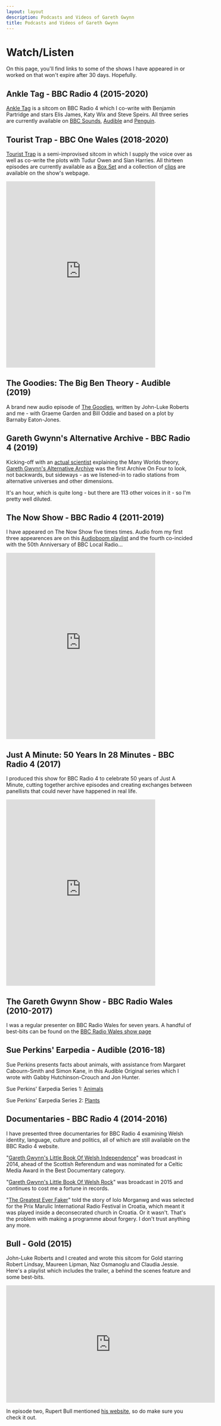 ```yaml
---
layout: layout
description: Podcasts and Videos of Gareth Gwynn
title: Podcasts and Videos of Gareth Gwynn
---
```


# Watch/Listen

On this page, you'll find links to some of the shows I have appeared in or worked on that won't expire after 30 days. Hopefully.

## Ankle Tag - BBC Radio 4 (2015-2020)

[Ankle Tag](https://www.bbc.co.uk/programmes/b092sfnk/episodes/guide) is a sitcom on BBC Radio 4 which I co-write with Benjamin Partridge and stars Elis James, Katy Wix and Steve Speirs. All three series are currently available on [BBC Sounds](https://www.bbc.co.uk/programmes/b092sfnk/episodes/guide), [Audible](https://www.audible.co.uk/pd/Ankle-Tag-Series-1-3-Audiobook/1787538923) and [Penguin](https://www.penguin.co.uk/books/1119136/ankle-tag--series-1-3/9781787538924.html).

## Tourist Trap - BBC One Wales (2018-2020)

[Tourist Trap](https://www.bbc.co.uk/iplayer/episodes/b0bmfpy5/tourist-trap) is a semi-improvised sitcom in which I supply the voice over as well as co-write the plots with Tudur Owen and Sian Harries. All thirteen episodes are currently available as a [Box Set](https://www.bbc.co.uk/iplayer/episodes/b0bmfpy5/tourist-trap) and a collection of [clips](https://www.bbc.co.uk/programmes/b0bmfpy5/clips) are available on the show's webpage.

<iframe width="400" height="500" frameborder="0" src="https://www.bbc.co.uk/programmes/p07rqrjx/player"></iframe>

## The Goodies: The Big Ben Theory - Audible (2019)

A brand new audio episode of [The Goodies](https://www.audible.co.uk/pd/The-Goodies-Audiobook/B07YN6FSV2), written by John-Luke Roberts and me - with Graeme Garden and Bill Oddie and based on a plot by Barnaby Eaton-Jones.

## Gareth Gwynn's Alternative Archive - BBC Radio 4 (2019)

Kicking-off with an [actual scientist](https://www.research.manchester.ac.uk/portal/darren.price.html) explaining the Many Worlds theory, [Gareth Gwynn's Alternative Archive](https://www.bbc.co.uk/programmes/m000240n) was the first Archive On Four to look, not backwards, but sideways - as we listened-in to radio stations from alternative universes and other dimensions.

It's an hour, which is quite long - but there are 113 other voices in it - so I'm pretty well diluted.

## The Now Show - BBC Radio 4 (2011-2019)

I have appeared on The Now Show five times times. Audio from my first three appearences are on this [Audioboom playlist](https://audioboom.com/playlists/1291123-gareth-gwynn-on-the-now-show) and the fourth co-incided with the 50th Anniversary of BBC Local Radio...

<iframe width="400" height="500" frameborder="0" src="https://www.bbc.co.uk/programmes/p05p3rmx/player"></iframe>

## Just A Minute: 50 Years In 28 Minutes - BBC Radio 4 (2017)

I produced this show for BBC Radio 4 to celebrate 50 years of Just A Minute, cutting together archive episodes and creating exchanges between panellists that could never have happened in real life.

<iframe width="400" height="500" frameborder="0" src="https://www.bbc.co.uk/programmes/p05rf7sv/player"></iframe>

## The Gareth Gwynn Show - BBC Radio Wales (2010-2017)

I was a regular presenter on BBC Radio Wales for seven years. A handful of best-bits can be found on the [BBC Radio Wales show page](https://www.bbc.co.uk/programmes/b00wt6xy/clips)

## Sue Perkins' Earpedia - Audible (2016-18)

Sue Perkins presents facts about animals, with assistance from Margaret Cabourn-Smith and Simon Kane, in this Audible Original series which I wrote with Gabby Hutchinson-Crouch and Jon Hunter.

Sue Perkins' Earpedia Series 1: [Animals](https://www.audible.co.uk/pd/Non-fiction/Sue-Perkins-Earpedia-Animals-Audiobook/B0779GZQQ1?ref=a_a_search_c3_lProduct_1_1&pf_rd_p=c6e316b8-14da-418d-8f91-b3cad83c5183&pf_rd_r=XYJ5TGRXXZS4NKX171YT&)

Sue Perkins' Earpedia Series 2: [Plants](https://www.audible.co.uk/pd/Non-fiction/Sue-Perkins-Earpedia-Plants-Audiobook/B07CTRGBQB?ref=a_pd_Non-fi_c14_moreAuthors_0&pf_rd_p=e451f83d-9b5c-40e4-bc18-48e770df7327&pf_rd_r=TXGVQ9TZYK46B2EXE343&)

## Documentaries - BBC Radio 4 (2014-2016)

I have presented three documentaries for BBC Radio 4 examining Welsh identity, language, culture and politics, all of which are still available on the BBC Radio 4 website.

"[Gareth Gwynn's Little Book Of Welsh Independence](http://www.bbc.co.uk/programmes/b03vh0c8)" was broadcast in 2014, ahead of the Scottish Referendum and was nominated for a Celtic Media Award in the Best Documentary category.

"[Gareth Gwynn's Little Book Of Welsh Rock](http://www.bbc.co.uk/programmes/b055g69f)" was broadcast in 2015 and continues to cost me a fortune in records.

"[The Greatest Ever Faker](https://www.bbc.co.uk/programmes/b072j3fy)" told the story of Iolo Morganwg and was selected for the Prix Marulic International Radio Festival in Croatia, which meant it was played inside a deconsecrated church in Croatia. Or it wasn't. That's the problem with making a programme about forgery. I don't trust anything any more.

## Bull - Gold (2015)

John-Luke Roberts and I created and wrote this sitcom for Gold starring Robert Lindsay, Maureen Lipman, Naz Osmanoglu and Claudia Jessie. Here's a playlist which includes the trailer, a behind the scenes feature and some best-bits.

<iframe width="560" height="315" src="https://www.youtube.com/embed/XSKzvDheaSo?list=PLyk_nLKHU9Qm8iSwLJc_5_QmEX4_tj0TH" frameborder="0" allowfullscreen></iframe>

In episode two, Rupert Bull mentioned [his website](http://www.rupertbullafterdinnerspeaking.co.uk/index/antiques.html), so do make sure you check it out.
